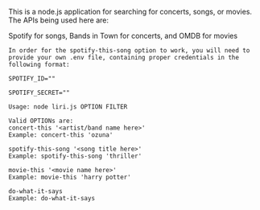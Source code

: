This is a node.js application for searching for concerts, songs, or movies. The APIs being used here are:

Spotify for songs, Bands in Town for concerts, and OMDB for movies


```
In order for the spotify-this-song option to work, you will need to provide your own .env file, containing proper credentials in the following format:

SPOTIFY_ID=""

SPOTIFY_SECRET=""
```

```
Usage: node liri.js OPTION FILTER

Valid OPTIONs are:
concert-this '<artist/band name here>'
Example: concert-this 'ozuna'

spotify-this-song '<song title here>'
Example: spotify-this-song 'thriller'

movie-this '<movie name here>'
Example: movie-this 'harry potter'

do-what-it-says
Example: do-what-it-says
```
